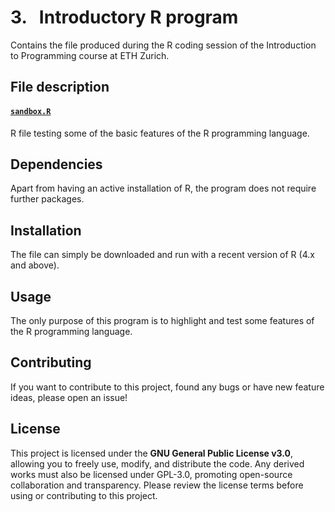 # 3. &nbsp; Introductory R program
Contains the file produced during the R coding session of the Introduction to Programming course at ETH Zurich.

## File description
#### <a href="sandbox.R">`sandbox.R`</a>
R file testing some of the basic features of the R programming language.

## Dependencies
Apart from having an active installation of R, the program does not require further packages.

## Installation
The file can simply be downloaded and run with a recent version of R (4.x and above).

## Usage
The only purpose of this program is to highlight and test some features of the R programming language.

## Contributing
If you want to contribute to this project, found any bugs or have new feature ideas, please open an issue!

## License
This project is licensed under the **GNU General Public License v3.0**, allowing you to freely use, modify, and distribute the code. Any derived works must also be licensed under GPL-3.0, promoting open-source collaboration and transparency. Please review the license terms before using or contributing to this project.
